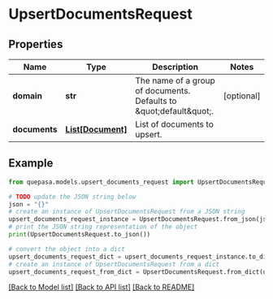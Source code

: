 # UpsertDocumentsRequest


## Properties

Name | Type | Description | Notes
------------ | ------------- | ------------- | -------------
**domain** | **str** | The name of a group of documents. Defaults to \&quot;default\&quot;. | [optional] 
**documents** | [**List[Document]**](Document.md) | List of documents to upsert. | 

## Example

```python
from quepasa.models.upsert_documents_request import UpsertDocumentsRequest

# TODO update the JSON string below
json = "{}"
# create an instance of UpsertDocumentsRequest from a JSON string
upsert_documents_request_instance = UpsertDocumentsRequest.from_json(json)
# print the JSON string representation of the object
print(UpsertDocumentsRequest.to_json())

# convert the object into a dict
upsert_documents_request_dict = upsert_documents_request_instance.to_dict()
# create an instance of UpsertDocumentsRequest from a dict
upsert_documents_request_from_dict = UpsertDocumentsRequest.from_dict(upsert_documents_request_dict)
```
[[Back to Model list]](../README.md#documentation-for-models) [[Back to API list]](../README.md#documentation-for-api-endpoints) [[Back to README]](../README.md)



